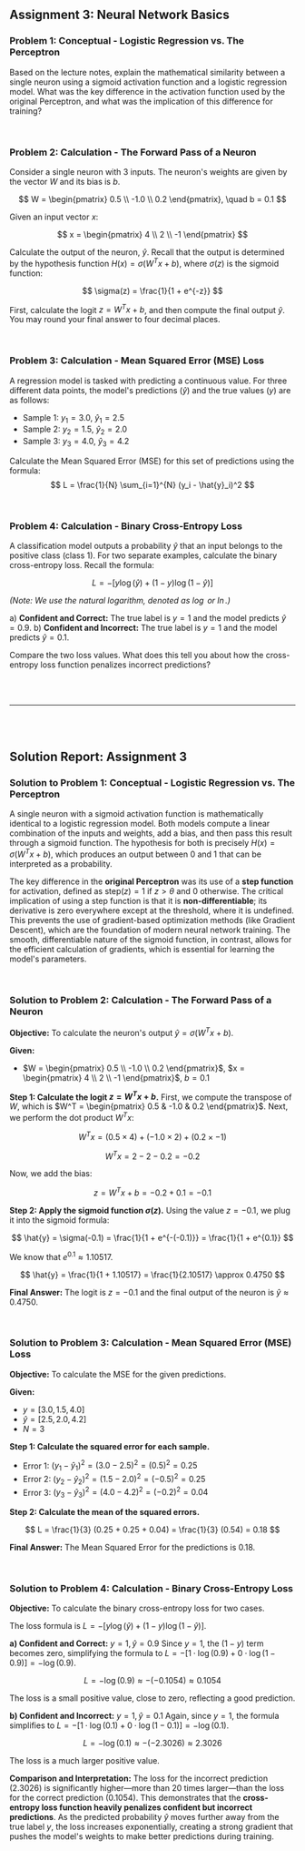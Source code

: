 ## Assignment 3: Neural Network Basics

### **Problem 1: Conceptual - Logistic Regression vs. The Perceptron**

Based on the lecture notes, explain the mathematical similarity between a single neuron using a sigmoid activation function and a logistic regression model. What was the key difference in the activation function used by the original Perceptron, and what was the implication of this difference for training?

<br>

### **Problem 2: Calculation - The Forward Pass of a Neuron**

Consider a single neuron with 3 inputs. The neuron's weights are given by the vector $W$ and its bias is $b$.

$$
W = \begin{pmatrix} 0.5 \\ -1.0 \\ 0.2 \end{pmatrix}, \quad b = 0.1
$$

Given an input vector $x$:

$$
x = \begin{pmatrix} 4 \\ 2 \\ -1 \end{pmatrix}
$$

Calculate the output of the neuron, $\hat{y}$. Recall that the output is determined by the hypothesis function $H(x) = \sigma(W^T x + b)$, where $\sigma(z)$ is the sigmoid function:

$$
\sigma(z) = \frac{1}{1 + e^{-z}}
$$

First, calculate the logit $z = W^T x + b$, and then compute the final output $\hat{y}$. You may round your final answer to four decimal places.

<br>

### **Problem 3: Calculation - Mean Squared Error (MSE) Loss**

A regression model is tasked with predicting a continuous value. For three different data points, the model's predictions ($\hat{y}$) and the true values ($y$) are as follows:

-   Sample 1: $y_1=3.0$, $\hat{y}_1=2.5$
-   Sample 2: $y_2=1.5$, $\hat{y}_2=2.0$
-   Sample 3: $y_3=4.0$, $\hat{y}_3=4.2$

Calculate the Mean Squared Error (MSE) for this set of predictions using the formula:
$$
L = \frac{1}{N} \sum_{i=1}^{N} (y_i - \hat{y}_i)^2
$$

<br>

### **Problem 4: Calculation - Binary Cross-Entropy Loss**

A classification model outputs a probability $\hat{y}$ that an input belongs to the positive class (class 1). For two separate examples, calculate the binary cross-entropy loss. Recall the formula:

$$
L = -[y \log(\hat{y}) + (1-y)\log(1-\hat{y})]
$$

*(Note: We use the natural logarithm, denoted as $\log$ or $\ln$.)*

a) **Confident and Correct:** The true label is $y=1$ and the model predicts $\hat{y}=0.9$.
b) **Confident and Incorrect:** The true label is $y=1$ and the model predicts $\hat{y}=0.1$.

Compare the two loss values. What does this tell you about how the cross-entropy loss function penalizes incorrect predictions?

<br>
<br>

---

<br>
<br>

## Solution Report: Assignment 3

### **Solution to Problem 1: Conceptual - Logistic Regression vs. The Perceptron**

A single neuron with a sigmoid activation function is mathematically identical to a logistic regression model. Both models compute a linear combination of the inputs and weights, add a bias, and then pass this result through a sigmoid function. The hypothesis for both is precisely $H(x) = \sigma(W^T x + b)$, which produces an output between 0 and 1 that can be interpreted as a probability.

The key difference in the **original Perceptron** was its use of a **step function** for activation, defined as $\text{step}(z) = 1$ if $z > \theta$ and $0$ otherwise. The critical implication of using a step function is that it is **non-differentiable**; its derivative is zero everywhere except at the threshold, where it is undefined. This prevents the use of gradient-based optimization methods (like Gradient Descent), which are the foundation of modern neural network training. The smooth, differentiable nature of the sigmoid function, in contrast, allows for the efficient calculation of gradients, which is essential for learning the model's parameters.

<br>

### **Solution to Problem 2: Calculation - The Forward Pass of a Neuron**

**Objective:** To calculate the neuron's output $\hat{y} = \sigma(W^T x + b)$.

**Given:**
- $W = \begin{pmatrix} 0.5 \\ -1.0 \\ 0.2 \end{pmatrix}$, $x = \begin{pmatrix} 4 \\ 2 \\ -1 \end{pmatrix}$, $b = 0.1$

**Step 1: Calculate the logit $z = W^T x + b$.**
First, we compute the transpose of $W$, which is $W^T = \begin{pmatrix} 0.5 & -1.0 & 0.2 \end{pmatrix}$.
Next, we perform the dot product $W^T x$:

$$
W^T x = (0.5 \times 4) + (-1.0 \times 2) + (0.2 \times -1)
$$

$$
W^T x = 2 - 2 - 0.2 = -0.2
$$

Now, we add the bias:

$$
z = W^T x + b = -0.2 + 0.1 = -0.1
$$

**Step 2: Apply the sigmoid function $\sigma(z)$.**
Using the value $z = -0.1$, we plug it into the sigmoid formula:

$$
\hat{y} = \sigma(-0.1) = \frac{1}{1 + e^{-(-0.1)}} = \frac{1}{1 + e^{0.1}}
$$

We know that $e^{0.1} \approx 1.10517$.

$$
\hat{y} = \frac{1}{1 + 1.10517} = \frac{1}{2.10517} \approx 0.4750
$$

**Final Answer:** The logit is $z = -0.1$ and the final output of the neuron is $\hat{y} \approx 0.4750$.

<br>

### **Solution to Problem 3: Calculation - Mean Squared Error (MSE) Loss**

**Objective:** To calculate the MSE for the given predictions.

**Given:**
- $y = [3.0, 1.5, 4.0]$
- $\hat{y} = [2.5, 2.0, 4.2]$
- $N = 3$

**Step 1: Calculate the squared error for each sample.**
- Error 1: $(y_1 - \hat{y}_1)^2 = (3.0 - 2.5)^2 = (0.5)^2 = 0.25$
- Error 2: $(y_2 - \hat{y}_2)^2 = (1.5 - 2.0)^2 = (-0.5)^2 = 0.25$
- Error 3: $(y_3 - \hat{y}_3)^2 = (4.0 - 4.2)^2 = (-0.2)^2 = 0.04$

**Step 2: Calculate the mean of the squared errors.**

$$
L = \frac{1}{3} (0.25 + 0.25 + 0.04) = \frac{1}{3} (0.54) = 0.18
$$

**Final Answer:** The Mean Squared Error for the predictions is $0.18$.

<br>

### **Solution to Problem 4: Calculation - Binary Cross-Entropy Loss**

**Objective:** To calculate the binary cross-entropy loss for two cases.

The loss formula is $L = -[y \log(\hat{y}) + (1-y)\log(1-\hat{y})]$.

**a) Confident and Correct:** $y=1, \hat{y}=0.9$
Since $y=1$, the $(1-y)$ term becomes zero, simplifying the formula to $L = -[1 \cdot \log(0.9) + 0 \cdot \log(1-0.9)] = -\log(0.9)$.

$$
L = -\log(0.9) \approx -(-0.1054) \approx 0.1054
$$

The loss is a small positive value, close to zero, reflecting a good prediction.

**b) Confident and Incorrect:** $y=1, \hat{y}=0.1$
Again, since $y=1$, the formula simplifies to $L = -[1 \cdot \log(0.1) + 0 \cdot \log(1-0.1)] = -\log(0.1)$.

$$
L = -\log(0.1) \approx -(-2.3026) \approx 2.3026
$$

The loss is a much larger positive value.

**Comparison and Interpretation:**
The loss for the incorrect prediction ($2.3026$) is significantly higher—more than 20 times larger—than the loss for the correct prediction ($0.1054$). This demonstrates that the **cross-entropy loss function heavily penalizes confident but incorrect predictions**. As the predicted probability $\hat{y}$ moves further away from the true label $y$, the loss increases exponentially, creating a strong gradient that pushes the model's weights to make better predictions during training.